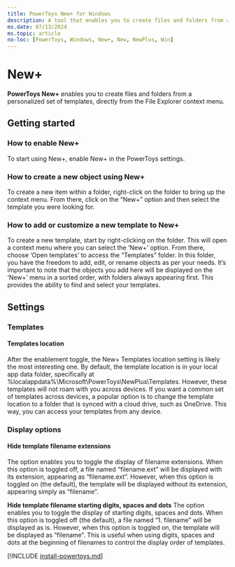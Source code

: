 ```yaml
---
title: PowerToys New+ for Windows
description: A tool that enables you to create files and folders from an easily personalized set of templates, directly from the File Explorer context menu.
ms.date: 07/13/2024
ms.topic: article
no-loc: [PowerToys, Windows, New+, New, NewPlus, Win]
---
```


# New+

**PowerToys New+** enables you to create files and folders from a personalized set of templates, directly from the File Explorer context menu.

## Getting started

### How to enable New+

To start using New+, enable New+ in the PowerToys settings.

### How to create a new object using New+

To create a new item within a folder, right-click on the folder to bring up the context menu. From there, click on the “New+” option and then select the template you were looking for.

### How to add or customize a new template to New+

To create a new template, start by right-clicking on the folder. This will open a context menu where you can select the ‘New+’ option. From there, choose ‘Open templates’ to access the “Templates” folder. In this folder, you have the freedom to add, edit, or rename objects as per your needs. It’s important to note that the objects you add here will be displayed on the ‘New+’ menu in a sorted order, with folders always appearing first. This provides the ability to find and select your templates.

## Settings

### <a name="template_location"></a>Templates

#### Templates location

After the enablement toggle, the New+ Templates location setting is likely the most interesting one. By default, the template location is in your local app data folder, specifically at %localappdata%\Microsoft\PowerToys\NewPlus\Templates. However, these templates will not roam with you across devices. If you want a common set of templates across devices, a popular option is to change the template location to a folder that is synced with a cloud drive, such as OneDrive. This way, you can access your templates from any device.

### Display options

#### Hide template filename extensions

The option enables you to toggle the display of filename extensions. When this option is toggled off, a file named “filename.ext” will be displayed with its extension, appearing as “filename.ext”. However, when this option is toggled on (the default), the template will be displayed without its extension, appearing simply as “filename”.

**Hide template filename starting digits, spaces and dots**
The option enables you to toggle the display of starting digits, spaces and dots. When this option is toggled off (the default), a file named “1. filename” will be displayed as is. However, when this option is toggled on, the template will be displayed as “filename”.
This is useful when using digits, spaces and dots at the beginning of filenames to control the display order of templates.

[!INCLUDE [install-powertoys.md](../includes/install-powertoys.md)]
